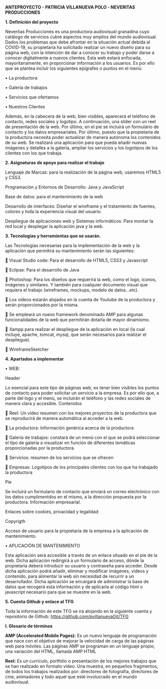 <b>ANTEPROYECTO - PATRICIA VILLANUEVA POLO - NEVERITAS PRODUCCIONES</b>

<b>1.	Definición del proyecto</b>

Neveritas Producciones es una productora audiovisual granadina cuyo catálogo de servicios cubre aspectos muy amplios del mundo audiovisual. Dados los problemas que debe afrontar en la situación actual debida al COVID-19, su propietaria ha solicitado realizar un nuevo diseño para su página web, con la intención de dar a conocer su trabajo y poder darse a conocer digitalmente a nuevos clientes. 
Esta web estará enfocada, mayoritariamente, en proporcionar información a los usuarios. Es por ello que se plantea incluir los siguientes epígrafes o puntos en el menú:

•	La productora

•	Galería de trabajos

•	Servicios que ofertamos

•	Nuestros Clientes

Además, en la cabecera de la web, bien visibles, aparecerá el teléfono de contacto, redes sociales y logotipo. A continuación, una slider con un reel de presentación de la web. Por último, en el pie se incluirá un formulario de contacto y los datos empresariales.
Por último, puesto que la propietaria de la productora necesita poder actualizar de manera autónoma los contenidos de su web. Se realizará una aplicación para que pueda añadir nuevas imágenes y detalles a la galería, ampliar los servicios y los logotipos de los clientes con los que trabaja.

<b>2.	Asignaturas de apoyo para realizar el trabajo</b>

Lenguaje de Marcas: para la realización de la página web, usaremos HTML5 y CSS3.

Programación y Entornos de Desarrollo: Java y JavaScript

Base de datos: para el mantenimiento de la web

Desarrollo de interfaces: Diseñar el wireframe y el tratamiento de fuentes, colores y toda la experiencia visual del usuario. 

Despliegue de aplicaciones web y Sistemas informáticos: Para montar la red local y desplegar la aplicación java y la web.

<b>3.	Tecnologías y herramientas que se usarán. </b>

Las Tecnologías necesarias para la implementación de la web y la aplicación que permitirá su mantenimiento serán las siguientes:

	Visual Studio code: Para el desarrollo de HTML5, CSS3 y Javascript

	Eclipse: Para el desarrollo de Java

	Photoshop: Para los diseños que requerirá la web, como el logo, iconos, imágenes y similares. Y también para cualquier documento visual que requiera el trabajo (wireframes, mockups, modelo de datos…etc).

	Los vídeos estarán alojados en la cuenta de Youtube de la productora y serán proporcionados por la misma.

	Se empleará un nuevo framework denominado AMP para algunas funcionalidades de la web que permitirán dotarla de mayor dinamismo.

	Xampp para realizar el despliegue de la aplicación en local (la cual incluye, apache, tomcat, mysql, que serán necesarios para realizar el despliegue).

 WireframeSketcher

<b>4.	Apartados a implementar </b>

•	WEB:

Header

Lo esencial para este tipo de páginas web, es tener bien visibles los puntos de contacto para poder solicitar un servicio a la empresa. Es por ello que, a parte del logo y el menú, se incluirán el teléfono y las redes sociales de manera clara y accesible.
Contenidos

	Reel: Un vídeo resumen con los mejores proyectos de la productora que se reproducirá de manera automática al acceder a la web.

	La productora: Información genérica acerca de la productora

	Galería de trabajos: constará de un menú con el que se podrá seleccionar el tipo de galería a visualizar en función de diferentes temáticas proporcionadas por la productora.

	Servicios: resumen de los servicios que se ofrecen

	Empresas: Logotipos de los principales clientes con los que ha trabajado la productora

Pie

Se incluirá un formulario de contacto que enviará un correo electrónico con los datos cumplimentdos en el mismo, a la dirección propuesta por la productora.
Información empresarial.

Enlaces sobre cookies, privacidad y legalidad

Copyrigth

Acceso de usuario para la propietaria de la empresa a la aplicación de mantenimiento.


•	APLICACIÓN DE MANTENIMIENTO

Esta aplicación será accesible a través de un enlace situado en el pie de la web. Dicha aplicación redirigirá a un formulario de acceso, dónde la propietaria deberá introducir su usuario y contraseña para acceder.
Desde dicha aplicación podrá añadir, eliminar y modificar imágenes, vídeos y contenido, para alimentar la web sin necesidad de recurrir a un desarrollador.
Dicha aplicación se encargará de administrar la base de datos que recogerá esta información y de aplicarla al código html o javascript necesario para que se muestre en la web.

<b>5.	Cuenta Github y enlace al TFG</b>

Toda la información de este TFG se irá alojando en la siguiente cuenta y repositorio de Github: https://github.com/pvillanuevaGit/TFG

<b>I.	Glosario de términos</b>

<b>AMP (Accelerated Mobile Pages):</b> Es un nuevo lenguaje de programación que nace con el objetivo de mejorar la velocidad de carga de las páginas web para móviles. Las páginas AMP se programan en un lenguaje propio, una variación del HTML, llamada AMP HTML

<b>Reel:</b> Es un currículo, portfolio o presentación de los mejores trabajos que se han realizado en formato vídeo. Una muestra, en pequeños fragmentos, de todos los trabajos realizados por: directores de fotografía, directores de cine, animadores y todo aquel que esté involucrado en el mundo audiovisual.

